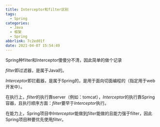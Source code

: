 ```yaml
---
title: Interceptor和filter区别
tags:
  - Spring
categories:
  - Java
  - 框架
  - Spring
abbrlink: 7c2ed01f
date: 2021-04-07 15:54:49
---
```







Spring种filter和Interceptor傻傻分不清，因此简单的做个记录



<!-- more -->

*filter*即过滤器，是属于Java的。

*Interceptor*即拦截器，是属于Spring的，是用于面向切面编程的（指定用于web开发中）。



在执行上，*filter*的执行靠server（例如：tomcat），*Interceptor*的执行靠Spring容器，且执行顺序方面：*filter*要早于*Interceptor*执行。

在能力上，Spring项目中*Interceptor*能做到*filter*能做的且能力强于filter，因此Spring项目种要优先使用*filter*。

